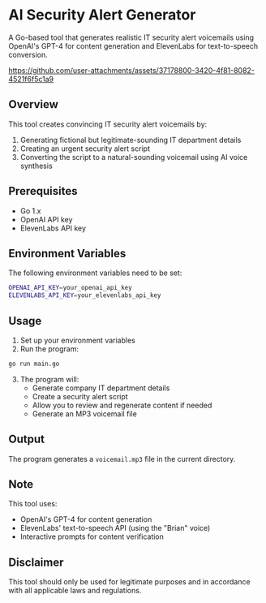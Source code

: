 # AI Security Alert Generator

A Go-based tool that generates realistic IT security alert voicemails using OpenAI's GPT-4 for content generation and ElevenLabs for text-to-speech conversion.



https://github.com/user-attachments/assets/37178800-3420-4f81-8082-4521f6f5c1a9



## Overview

This tool creates convincing IT security alert voicemails by:
1. Generating fictional but legitimate-sounding IT department details
2. Creating an urgent security alert script
3. Converting the script to a natural-sounding voicemail using AI voice synthesis

## Prerequisites

- Go 1.x
- OpenAI API key
- ElevenLabs API key

## Environment Variables

The following environment variables need to be set:
```bash
OPENAI_API_KEY=your_openai_api_key
ELEVENLABS_API_KEY=your_elevenlabs_api_key
```

## Usage

1. Set up your environment variables
2. Run the program:
```bash
go run main.go
```

3. The program will:
   - Generate company IT department details
   - Create a security alert script
   - Allow you to review and regenerate content if needed
   - Generate an MP3 voicemail file

## Output

The program generates a `voicemail.mp3` file in the current directory.

## Note

This tool uses:
- OpenAI's GPT-4 for content generation
- ElevenLabs' text-to-speech API (using the "Brian" voice)
- Interactive prompts for content verification

## Disclaimer

This tool should only be used for legitimate purposes and in accordance with all applicable laws and regulations.
